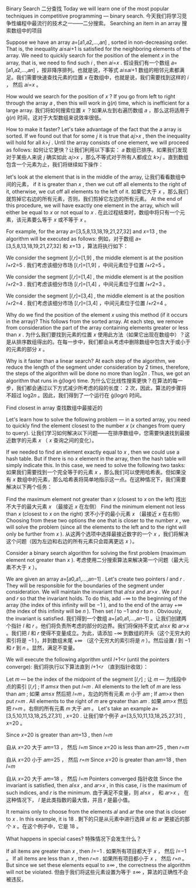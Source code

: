 Binary Search  二分查找
Today we will learn one of the most popular techniques in competitive programming — binary search.
今天我们将学习竞争性编程中最流行的技术之一——二分搜索。
Searching an item in an array
搜索数组中的项目

Suppose we have an array 𝑎=[𝑎1,𝑎2,…,𝑎𝑛]
, sorted in non-decreasing order. That is, the inequality 𝑎𝑖≤𝑎𝑖+1
 is satisfied for the neighboring elements of the array. We need to quickly search for the position of the element 𝑥
 in the array, that is, we need to find such 𝑖
, then 𝑎𝑖=𝑥
.
假设我们有一个数组 𝑎=[𝑎1,𝑎2,…,𝑎𝑛]
 ，按非降序排列。也就是说，不等式 𝑎𝑖≤𝑎𝑖+1
 数组的相邻元素都满足。我们需要快速查找元素的位置 𝑥
 在数组中，也就是说，我们需要找到这样的 𝑖
 ， 然后 𝑎𝑖=𝑥
 。

How would we search for the position of 𝑥
? If you go from left to right through the array 𝑎
, then this will work in (𝑛)
 time, which is inefficient for a large array.
我们将如何搜索位置 𝑥
 ？如果从左到右遍历数组 𝑎
 ，那么这将适用于 (𝑛)
 时间，这对于大型数组来说效率很低。

How to make it faster? Let's take advantage of the fact that the 𝑎
 array is sorted. If we found out that for some 𝑗
 it is true that 𝑎𝑗>𝑥
, then the inequality will hold for all 𝑘>𝑗
. Until the array consists of one element, we will proceed as follows:
如何让它更快？让我们利用以下事实： 𝑎
 数组已排序。如果我们发现对于某些人来说 𝑗
 确实如此 𝑎𝑗>𝑥
 ，那么不等式对于所有人都成立 𝑘>𝑗
 。直到数组包含一个元素为止，我们将继续如下操作：

let's look at the element that is in the middle of the array,
让我们看看数组中间的元素，
if it is greater than 𝑥
, then we cut off all elements to the right of it, otherwise, we cut off all elements to the left of it.
如果它大于 𝑥
 ，那么我们就剪掉它右边的所有元素，否则，我们剪掉它左边的所有元素。
At the end of this procedure, we will have exactly one element in the array, which will either be equal to 𝑥
 or not equal to 𝑥
.
在此过程结束时，数组中将只有一个元素，该元素要么等于 𝑥
 或不等于 𝑥
 。

For example, for the array 𝑎=[3,5,8,13,18,19,21,27,32]
 and 𝑥=13
, the algorithm will be executed as follows:
例如，对于数组 𝑎=[3,5,8,13,18,19,21,27,32]
 和 𝑥=13
 ，算法将执行如下：


We consider the segment [𝑙,𝑟]=[1,9]
, the middle element is at the position 𝑙+𝑟2=5
.
我们考虑该细分市场 [𝑙,𝑟]=[1,9]
 ，中间元素位于位置 𝑙+𝑟2=5
 。



We consider the segment [𝑙,𝑟]=[1,4]
, the middle element is at the position 𝑙+𝑟2=3
.
我们考虑该细分市场 [𝑙,𝑟]=[1,4]
 ，中间元素位于位置 𝑙+𝑟2=3
 。



We consider the segment [𝑙,𝑟]=[3,4]
, the middle element is at the position 𝑙+𝑟2=4
.
我们考虑该细分市场 [𝑙,𝑟]=[3,4]
 ，中间元素位于位置 𝑙+𝑟2=4
 。

Why do we find the position of the element 𝑥
 using this method (if it occurs in the array)? This follows from the sorted array. At each step, we remove from consideration the part of the array containing elements greater or less than 𝑥
.
为什么我们要找到元素的位置 𝑥
 使用此方法（如果它出现在数组中）？这是从排序数组得出的。在每一步中，我们都会从考虑中删除数组中包含大于或小于的元素的部分 𝑥
 。

Why is it faster than a linear search? At each step of the algorithm, we reduce the length of the segment under consideration by 2
 times, therefore, the steps of the algorithm will be done no more than log2𝑛
. Thus, we got an algorithm that runs in (log𝑛)
 time.
为什么它比线性搜索更快？在算法的每一步，我们都会通过以下方式减少所考虑的段的长度： 2
 次，因此，算法的步骤将不超过 log2𝑛
 。因此，我们得到了一个运行在 (log𝑛)
 时间。

Find closest in array  查找数组中最接近的

Let's learn how to solve the following problem — in a sorted array, you need to quickly find the element closest to the number 𝑥
 (𝑥
 changes from query to query).
让我们学习如何解决以下问题——在排序数组中，您需要快速找到最接近数字的元素 𝑥
 （ 𝑥
 查询之间的变化）。

If we needed to find an element exactly equal to 𝑥
, then we could use a hash table. But if there is no 𝑥
 element in the array, then the hash table will simply indicate this. In this case, we need to solve the following two tasks:
如果我们需要找到一个完全等于的元素 𝑥
 ，那么我们可以使用哈希表。但如果没有 𝑥
 数组中的元素，那么哈希表将简单地指示这一点。在这种情况下，我们需要解决以下两个任务：

Find the maximum element not greater than 𝑥
 (closest to 𝑥
 on the left)
找出不大于的最大元素 𝑥
 （最接近 𝑥
 在左侧）
Find the minimum element not less than 𝑥
 (closest to 𝑥
 on the right)
求不小于的最小元素 𝑥
 （最接近 𝑥
 在右侧）
Choosing from these two options the one that is closer to the number 𝑥
, we will solve the problem (since all the elements to the left and to the right will only be further from 𝑥
).
从这两个选项中选择最接近数字的一个 𝑥
 ，我们将解决这个问题（因为左边和右边的所有元素只会距离更远 𝑥
 ）。

Consider a binary search algorithm for solving the first problem (maximum element not greater than 𝑥
).
考虑使用二分搜索算法来解决第一个问题（最大元素不大于 𝑥
 ）。

We are given an array 𝑎=[𝑎0,𝑎1,…,𝑎𝑛−1]
. Let's create two pointers 𝑙
 and 𝑟
. They will be responsible for the boundaries of the segment under consideration. We will maintain the invariant that 𝑎𝑙≤𝑥
 and 𝑎𝑟>𝑥
. We put 𝑙
 and 𝑟
 so that the invariant holds. To do this, add −∞
 to the beginning of the array (the index of this infinity will be −1
), and to the end of the array +∞
 (the index of this infinity will be 𝑛
). Then set 𝑙
 to −1
 and 𝑟
 to 𝑛
. Obviously, the invariant is satisfied.
我们得到一个数组 𝑎=[𝑎0,𝑎1,…,𝑎𝑛−1]
 。让我们创建两个指针 𝑙
 和 𝑟
 。他们将负责所考虑的部分的边界。我们将保持不变式 𝑎𝑙≤𝑥
 和 𝑎𝑟>𝑥
 。我们把 𝑙
 和 𝑟
 使得不变量成立。为此，请添加 −∞
 到数组的开头（这个无穷大的索引将是 −1
 )，并到数组末尾 +∞
 （这个无穷大的索引将是 𝑛
 ）。然后设置 𝑙
 到 −1
 和 𝑟
 到 𝑛
 。显然，满足不变量。

We will execute the following algorithm until 𝑙+1<𝑟
 (until the pointers converge):
我们将执行以下算法直到 𝑙+1<𝑟
 （直到指针收敛）：

Let 𝑚
 — be the index of the midpoint of the segment [𝑙,𝑟]
;
让 𝑚
 — 为线段中点的索引 [𝑙,𝑟]
 ;
If 𝑎𝑚≤𝑥
 then put 𝑙=𝑚
. All elements to the left of 𝑚
 are less than 𝑎𝑚
;
如果 𝑎𝑚≤𝑥
 然后把 𝑙=𝑚
 。左边的所有元素 𝑚
 小于 𝑎𝑚
 ;
If 𝑎𝑚>𝑥
 then put 𝑟=𝑚
. All elements to the right of 𝑚
 are greater than 𝑎𝑚
.
如果 𝑎𝑚>𝑥
 然后把 𝑟=𝑚
 。右侧的所有元素 𝑚
 大于 𝑎𝑚
 。
Let's take an example 𝑎=[3,5,10,11,13,18,25,27,31]
, 𝑥=20
.
让我们举个例子 𝑎=[3,5,10,11,13,18,25,27,31]
 , 𝑥=20
 。

Since 𝑥=20
 is greater than 𝑎𝑚=13
, then 𝑙=𝑚

自从 𝑥=20
 大于 𝑎𝑚=13
 ， 然后 𝑙=𝑚
Since 𝑥=20
 is less than 𝑎𝑚=25
, then 𝑟=𝑚

自从 𝑥=20
 小于 𝑎𝑚=25
 ， 然后 𝑟=𝑚
Since 𝑥=20
 is greater than 𝑎𝑚=18
, then 𝑙=𝑚

自从 𝑥=20
 大于 𝑎𝑚=18
 ， 然后 𝑙=𝑚
Pointers converged  指针收敛
Since the invariant is satisfied, then 𝑎𝑙≤𝑥
, and 𝑎𝑟>𝑥
, in this case, 𝑙
 is the maximum of such indices, and 𝑟
 is the minimum.
由于满足不变量，则 𝑎𝑙≤𝑥
 ， 和 𝑎𝑟>𝑥
 ， 在这种情况下， 𝑙
 是此类指数的最大值，并且 𝑟
 是最小值。

It remains only to choose from the elements 𝑎𝑙
 and 𝑎𝑟
 the one that is closer to 𝑥
. In this example, it is 18
.
剩下的只是从元素中进行选择 𝑎𝑙
 和 𝑎𝑟
 更接近的那个 𝑥
 。在这个例子中，它是 18
 。

What happens in special cases?
特殊情况下会发生什么？

If all items are greater than 𝑥
, then 𝑙=−1
.
如果所有项目都大于 𝑥
 ， 然后 𝑙=−1
 。
If all items are less than 𝑥
, then 𝑟=𝑛
.
如果所有项目都小于 𝑥
 ， 然后 𝑟=𝑛
 。
But since we set these elements equal to ±∞
, the correctness the algorithm will not be violated.
但由于我们将这些元素设置为等于 ±∞
 ，算法的正确性不会被违反。